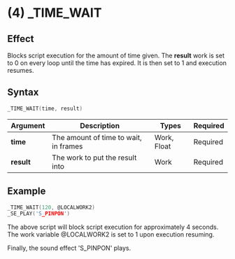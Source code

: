 # (4) _TIME_WAIT

## Effect

Blocks script execution for the amount of time given.
The **result** work is set to 0 on every loop until the time has expired. It is then set to 1 and execution resumes.

## Syntax

```c
_TIME_WAIT(time, result)
```

| Argument | Description | Types | Required |
| - | - | - | - |
| **time** | The amount of time to wait, in frames | Work, Float | Required |
| **result** | The work to put the result into | Work | Required |

## Example

```c
_TIME_WAIT(120, @LOCALWORK2)
_SE_PLAY('S_PINPON')
```

The above script will block script execution for approximately 4 seconds. The work variable @LOCALWORK2 is set to 1 upon execution resuming.

Finally, the sound effect 'S_PINPON' plays.

